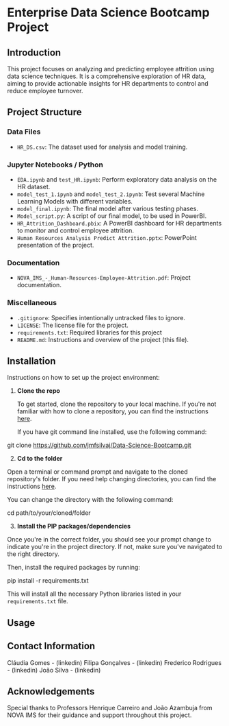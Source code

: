 # Enterprise Data Science Bootcamp Project

## Introduction
This project focuses on analyzing and predicting employee attrition using data science techniques. It is a comprehensive exploration of HR data, aiming to provide actionable insights for HR departments to control and reduce employee turnover.

## Project Structure

### Data Files
- `HR_DS.csv`: The dataset used for analysis and model training.

### Jupyter Notebooks / Python
- `EDA.ipynb` and `test_HR.ipynb`: Perform exploratory data analysis on the HR dataset.
- `model_test_1.ipynb` and `model_test_2.ipynb`: Test several Machine Learning Models with different variables.
- `model_final.ipynb`: The final model after various testing phases.
- `Model_script.py`: A script of our final model, to be used in PowerBI.
- `HR_Attrition_Dashboard.pbix`: A PowerBI dashboard for HR departments to monitor and control employee attrition.
- `Human Resources Analysis Predict Attrition.pptx`: PowerPoint presentation of the project.

### Documentation
- `NOVA_IMS_-_Human-Resources-Employee-Attrition.pdf`: Project documentation.

### Miscellaneous
- `.gitignore`: Specifies intentionally untracked files to ignore.
- `LICENSE`: The license file for the project.
- `requirements.txt`: Required libraries for this project
- `README.md`: Instructions and overview of the project (this file).

## Installation

Instructions on how to set up the project environment:

1. **Clone the repo**

   To get started, clone the repository to your local machine. If you're not familiar with how to clone a repository, you can find the instructions [here](https://docs.github.com/en/repositories/creating-and-managing-repositories/cloning-a-repository).

   If you have git command line installed, use the following command:

git clone https://github.com/jmfsilvaj/Data-Science-Bootcamp.git



2. **Cd to the folder**

Open a terminal or command prompt and navigate to the cloned repository's folder. If you need help changing directories, you can find the instructions [here](https://www.computerhope.com/issues/ch000772.htm).

You can change the directory with the following command:

cd path/to/your/cloned/folder




3. **Install the PIP packages/dependencies**

Once you're in the correct folder, you should see your prompt change to indicate you're in the project directory. If not, make sure you've navigated to the right directory.

Then, install the required packages by running:

pip install -r requirements.txt


This will install all the necessary Python libraries listed in your `requirements.txt` file.


## Usage

## Contact Information
Cláudia Gomes - (linkedin)
Filipa Gonçalves - (linkedin)
Frederico Rodrigues - (linkedin)
João Silva - (linkedin)

## Acknowledgements
Special thanks to Professors Henrique Carreiro and João Azambuja from NOVA IMS for their guidance and support throughout this project.